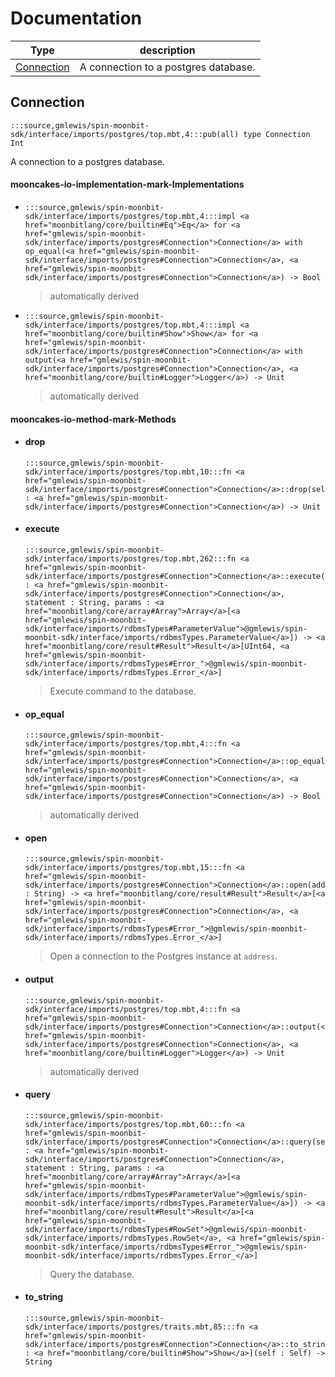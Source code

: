 # Documentation
|Type|description|
|---|---|
|[Connection](#Connection)| A connection to a postgres database.|

## Connection

```moonbit
:::source,gmlewis/spin-moonbit-sdk/interface/imports/postgres/top.mbt,4:::pub(all) type Connection Int
```
 A connection to a postgres database.

#### mooncakes-io-implementation-mark-Implementations
- ```moonbit
  :::source,gmlewis/spin-moonbit-sdk/interface/imports/postgres/top.mbt,4:::impl <a href="moonbitlang/core/builtin#Eq">Eq</a> for <a href="gmlewis/spin-moonbit-sdk/interface/imports/postgres#Connection">Connection</a> with op_equal(<a href="gmlewis/spin-moonbit-sdk/interface/imports/postgres#Connection">Connection</a>, <a href="gmlewis/spin-moonbit-sdk/interface/imports/postgres#Connection">Connection</a>) -> Bool
  ```
  > automatically derived
- ```moonbit
  :::source,gmlewis/spin-moonbit-sdk/interface/imports/postgres/top.mbt,4:::impl <a href="moonbitlang/core/builtin#Show">Show</a> for <a href="gmlewis/spin-moonbit-sdk/interface/imports/postgres#Connection">Connection</a> with output(<a href="gmlewis/spin-moonbit-sdk/interface/imports/postgres#Connection">Connection</a>, <a href="moonbitlang/core/builtin#Logger">Logger</a>) -> Unit
  ```
  > automatically derived

#### mooncakes-io-method-mark-Methods
- #### drop
  ```moonbit
  :::source,gmlewis/spin-moonbit-sdk/interface/imports/postgres/top.mbt,10:::fn <a href="gmlewis/spin-moonbit-sdk/interface/imports/postgres#Connection">Connection</a>::drop(self : <a href="gmlewis/spin-moonbit-sdk/interface/imports/postgres#Connection">Connection</a>) -> Unit
  ```
  > 
- #### execute
  ```moonbit
  :::source,gmlewis/spin-moonbit-sdk/interface/imports/postgres/top.mbt,262:::fn <a href="gmlewis/spin-moonbit-sdk/interface/imports/postgres#Connection">Connection</a>::execute(self : <a href="gmlewis/spin-moonbit-sdk/interface/imports/postgres#Connection">Connection</a>, statement : String, params : <a href="moonbitlang/core/array#Array">Array</a>[<a href="gmlewis/spin-moonbit-sdk/interface/imports/rdbmsTypes#ParameterValue">@gmlewis/spin-moonbit-sdk/interface/imports/rdbmsTypes.ParameterValue</a>]) -> <a href="moonbitlang/core/result#Result">Result</a>[UInt64, <a href="gmlewis/spin-moonbit-sdk/interface/imports/rdbmsTypes#Error_">@gmlewis/spin-moonbit-sdk/interface/imports/rdbmsTypes.Error_</a>]
  ```
  >  Execute command to the database.
- #### op\_equal
  ```moonbit
  :::source,gmlewis/spin-moonbit-sdk/interface/imports/postgres/top.mbt,4:::fn <a href="gmlewis/spin-moonbit-sdk/interface/imports/postgres#Connection">Connection</a>::op_equal(<a href="gmlewis/spin-moonbit-sdk/interface/imports/postgres#Connection">Connection</a>, <a href="gmlewis/spin-moonbit-sdk/interface/imports/postgres#Connection">Connection</a>) -> Bool
  ```
  > automatically derived
- #### open
  ```moonbit
  :::source,gmlewis/spin-moonbit-sdk/interface/imports/postgres/top.mbt,15:::fn <a href="gmlewis/spin-moonbit-sdk/interface/imports/postgres#Connection">Connection</a>::open(address : String) -> <a href="moonbitlang/core/result#Result">Result</a>[<a href="gmlewis/spin-moonbit-sdk/interface/imports/postgres#Connection">Connection</a>, <a href="gmlewis/spin-moonbit-sdk/interface/imports/rdbmsTypes#Error_">@gmlewis/spin-moonbit-sdk/interface/imports/rdbmsTypes.Error_</a>]
  ```
  >  Open a connection to the Postgres instance at `address`.
- #### output
  ```moonbit
  :::source,gmlewis/spin-moonbit-sdk/interface/imports/postgres/top.mbt,4:::fn <a href="gmlewis/spin-moonbit-sdk/interface/imports/postgres#Connection">Connection</a>::output(<a href="gmlewis/spin-moonbit-sdk/interface/imports/postgres#Connection">Connection</a>, <a href="moonbitlang/core/builtin#Logger">Logger</a>) -> Unit
  ```
  > automatically derived
- #### query
  ```moonbit
  :::source,gmlewis/spin-moonbit-sdk/interface/imports/postgres/top.mbt,60:::fn <a href="gmlewis/spin-moonbit-sdk/interface/imports/postgres#Connection">Connection</a>::query(self : <a href="gmlewis/spin-moonbit-sdk/interface/imports/postgres#Connection">Connection</a>, statement : String, params : <a href="moonbitlang/core/array#Array">Array</a>[<a href="gmlewis/spin-moonbit-sdk/interface/imports/rdbmsTypes#ParameterValue">@gmlewis/spin-moonbit-sdk/interface/imports/rdbmsTypes.ParameterValue</a>]) -> <a href="moonbitlang/core/result#Result">Result</a>[<a href="gmlewis/spin-moonbit-sdk/interface/imports/rdbmsTypes#RowSet">@gmlewis/spin-moonbit-sdk/interface/imports/rdbmsTypes.RowSet</a>, <a href="gmlewis/spin-moonbit-sdk/interface/imports/rdbmsTypes#Error_">@gmlewis/spin-moonbit-sdk/interface/imports/rdbmsTypes.Error_</a>]
  ```
  >  Query the database.
- #### to\_string
  ```moonbit
  :::source,gmlewis/spin-moonbit-sdk/interface/imports/postgres/traits.mbt,85:::fn <a href="gmlewis/spin-moonbit-sdk/interface/imports/postgres#Connection">Connection</a>::to_string[Self : <a href="moonbitlang/core/builtin#Show">Show</a>](self : Self) -> String
  ```
  > 

